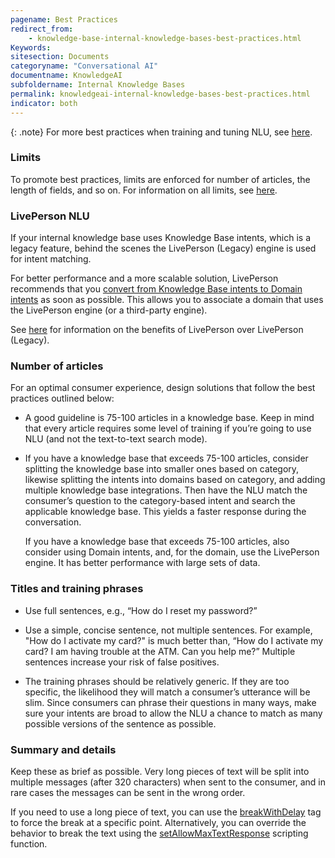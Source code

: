 ```yaml
---
pagename: Best Practices
redirect_from:
    - knowledge-base-internal-knowledge-bases-best-practices.html
Keywords:
sitesection: Documents
categoryname: "Conversational AI"
documentname: KnowledgeAI
subfoldername: Internal Knowledge Bases
permalink: knowledgeai-internal-knowledge-bases-best-practices.html
indicator: both
---
```


{: .note}
For more best practices when training and tuning NLU, see [here](conversation-builder-best-practices-train-tune-nlu.html).

### Limits

To promote best practices, limits are enforced for number of articles, the length of fields, and so on. For information on all limits, see [here](knowledgeai-limits.html).

### LivePerson NLU

If your internal knowledge base uses Knowledge Base intents, which is a legacy feature, behind the scenes the LivePerson (Legacy) engine is used for intent matching.

For better performance and a more scalable solution, LivePerson recommends that you [convert from Knowledge Base intents to Domain intents](knowledgeai-internal-knowledge-bases-knowledge-bases.html#convert-knowledge-base-intents-to-domain-intents) as soon as possible. This allows you to associate a domain that uses the LivePerson engine (or a third-party engine).

See [here](intent-manager-natural-language-understanding-liveperson-nlu-engine.html#benefits-of-liveperson-over-liveperson-legacy) for information on the benefits of LivePerson over LivePerson (Legacy).

### Number of articles

For an optimal consumer experience, design solutions that follow the best practices outlined below:

- A good guideline is 75-100 articles in a knowledge base. Keep in mind that every article requires some level of training if you’re going to use NLU (and not the text-to-text search mode).

- If you have a knowledge base that exceeds 75-100 articles, consider splitting the knowledge base into smaller ones based on category, likewise splitting the intents into domains based on category, and adding multiple knowledge base integrations. Then have the NLU match the consumer’s question to the category-based intent and search the applicable knowledge base. This yields a faster response during the conversation.

    If you have a knowledge base that exceeds 75-100 articles, also consider using Domain intents, and, for the domain, use the LivePerson engine. It has better performance with large sets of data.

### Titles and training phrases

* Use full sentences, e.g., “How do I reset my password?”

* Use a simple, concise sentence, not multiple sentences. For example, "How do I activate my card?" is much better than, “How do I activate my card? I am having trouble at the ATM. Can you help me?” Multiple sentences increase your risk of false positives.

* The training phrases should be relatively generic. If they are too specific, the likelihood they will match a consumer’s utterance will be slim. Since consumers can phrase their questions in many ways, make sure your intents are broad to allow the NLU a chance to match as many possible versions of the sentence as possible.

### Summary and details

Keep these as brief as possible. Very long pieces of text will be split into multiple messages (after 320 characters) when sent to the consumer, and in rare cases the messages can be sent in the wrong order.

If you need to use a long piece of text, you can use the [breakWithDelay](conversation-builder-interactions-interaction-basics.html#break-point-within-a-large-block-of-text) tag to force the break at a specific point. Alternatively, you can override the behavior to break the text using the [setAllowMaxTextResponse](conversation-builder-scripting-functions-manage-conversation-flow.html#set-allow-max-text-response) scripting function.
